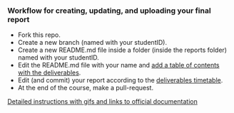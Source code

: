 ### Workflow for creating, updating, and uploading your final report

- Fork this repo.
- Create a new branch (named with your studentID).
- Create a new README.md file inside a folder (inside the reports folder) named with your studentID.
- Edit the README.md file with your name and [add a table of contents with the deliverables](https://raw.githubusercontent.com/courses-ionio/help/master/deliverables/index.md).
- Edit (and commit) your report according to the [deliverables timetable](https://courses-ionio.github.io/help/deliverables/).
- At the end of the course, make a pull-request.

[Detailed instructions with gifs and links to official documentation](https://courses-ionio.github.io/help/guide/)
